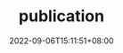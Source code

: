 ---
title: "publication"
date: 2022-09-06T15:11:51+08:00
draft: false
# description
description: "This is meta description"
---